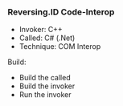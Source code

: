### Reversing.ID Code-Interop
* Invoker: C++
* Called: C# (.Net)
* Technique: COM Interop

Build:
- Build the called
- Build the invoker
- Run the invoker